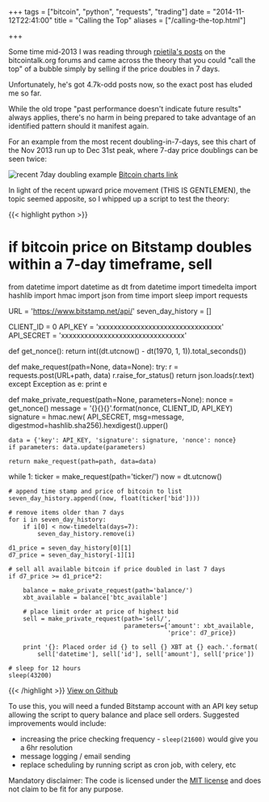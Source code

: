 +++
tags = ["bitcoin", "python", "requests", "trading"]
date = "2014-11-12T22:41:00"
title = "Calling the Top"
aliases = ["/calling-the-top.html"]

+++


Some time mid-2013 I was reading through [rpietila's posts](https://bitcointalk.org/index.php?action=profile;u=68520;sa=showPosts) on the bitcointalk.org forums and came across the theory that you could "call the top" of a bubble simply by selling if the price doubles in 7 days.

Unfortunately, he's got 4.7k-odd posts now, so the exact post has eluded me so far.

While the old trope "past performance doesn't indicate future results" always applies, there's no harm in being prepared to take advantage of an identified pattern should it manifest again.

For an example from the most recent doubling-in-7-days, see this chart of the Nov 2013 run up to Dec 31st peak, where 7-day price doublings can be seen twice:

![recent 7day doubling example](http://bitcoincharts.com/charts/chart.png?width=940&m=bitstampUSD&SubmitButton=Draw&r=360&i=6-hour&c=1&s=2013-11-03&e=2013-12-05&Prev=&Next=&t=O&b=&a1=&m1=10&a2=&m2=25&x=0&i1=&i2=&i3=&i4=&v=0&cv=0&ps=0&l=0&p=0&)
[Bitcoin charts link](http://bitcoincharts.com/charts/bitstampUSD#rg360zig6-hourzczsg2013-11-03zeg2013-12-05ztgOzm1g10zm2g25)

In light of the recent upward price movement (THIS IS GENTLEMEN), the topic seemed apposite, so I whipped up a script to test the theory:

{{< highlight python >}}
# if bitcoin price on Bitstamp doubles within a 7-day timeframe, sell

from datetime import datetime as dt
from datetime import timedelta
import hashlib
import hmac
import json
from time import sleep
import requests


URL = 'https://www.bitstamp.net/api/'
seven_day_history = []

CLIENT_ID = 0
API_KEY = 'xxxxxxxxxxxxxxxxxxxxxxxxxxxxxxxx'
API_SECRET = 'xxxxxxxxxxxxxxxxxxxxxxxxxxxxxxxx'


def get_nonce():
    return int((dt.utcnow() - dt(1970, 1, 1)).total_seconds())


def make_request(path=None, data=None):
    try:
        r = requests.post(URL+path, data)
        r.raise_for_status()
        return json.loads(r.text)
    except Exception as e:
        print e

def make_private_request(path=None, parameters=None):
    nonce = get_nonce()
    message = '{}{}{}'.format(nonce, CLIENT_ID, API_KEY)
    signature = hmac.new(
        API_SECRET, msg=message, digestmod=hashlib.sha256).hexdigest().upper()

    data = {'key': API_KEY, 'signature': signature, 'nonce': nonce}
    if parameters: data.update(parameters)

    return make_request(path=path, data=data)


while 1:
    ticker = make_request(path='ticker/')
    now = dt.utcnow()

    # append time stamp and price of bitcoin to list
    seven_day_history.append((now, float(ticker['bid'])))

    # remove items older than 7 days
    for i in seven_day_history:
        if i[0] < now-timedelta(days=7):
            seven_day_history.remove(i)

    d1_price = seven_day_history[0][1]
    d7_price = seven_day_history[-1][1]

    # sell all available bitcoin if price doubled in last 7 days
    if d7_price >= d1_price*2:

        balance = make_private_request(path='balance/')
        xbt_available = balance['btc_available']

        # place limit order at price of highest bid
        sell = make_private_request(path='sell/',
                                    parameters={'amount': xbt_available,
                                                'price': d7_price})

        print '{}: Placed order id {} to sell {} XBT at {} each.'.format(
            sell['datetime'], sell['id'], sell['amount'], sell['price'])

    # sleep for 12 hours
    sleep(43200)
{{< /highlight >}}
[View on Github](https://gist.github.com/byzantime/2bcacc490ec96ed483a5)

To use this, you will need a funded Bitstamp account with an API key setup allowing the script to query balance and place sell orders.
Suggested improvements would include:

* increasing the price checking frequency - ```sleep(21600)``` would give you a 6hr resolution
* message logging / email sending
* replace scheduling by running script as cron job, with celery, etc

Mandatory disclaimer:
The code is licensed under the [MIT license](http://opensource.org/licenses/MIT) and does not claim to be fit for any purpose.
